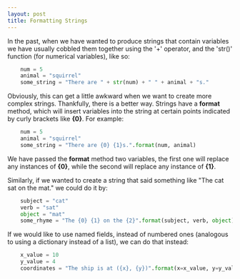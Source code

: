 ```yaml
---
layout: post
title: Formatting Strings
---
```


In the past, when we have wanted to produce strings that contain variables we
have usually cobbled them together using the '+' operator, and the 'str()'
function (for numerical variables), like so:

``` python
    num = 5
    animal = "squirrel"
    some_string = "There are " + str(num) + " " + animal + "s."
```

Obviously, this can get a little awkward when we want to create more complex
strings.  Thankfully, there is a better way.  Strings have a **format** method,
which will insert variables into the string at certain points indicated by
curly brackets like **{0}**.  For example:

``` python
    num = 5
    animal = "squirrel"
    some_string = "There are {0} {1}s.".format(num, animal)
```

We have passed the **format** method two variables, the first one will replace
any instances of **{0}**, while the second will replace any instance of
**{1}**.

Similarly, if we wanted to create a string that said something like "The cat
sat on the mat." we could do it by:

``` python
    subject = "cat"
    verb = "sat"
    object = "mat"
    some_rhyme = "The {0} {1} on the {2}".format(subject, verb, object)
```

If we would like to use named fields, instead of numbered ones (analogous to
using a dictionary instead of a list), we can do that instead:

``` python
    x_value = 10
    y_value = 4
    coordinates = "The ship is at ({x}, {y})".format(x=x_value, y=y_value)
```


